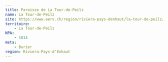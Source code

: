 ```yaml
---
title: Paroisse de La Tour-de-Peilz
name: La Tour-de-Peilz
site: https://www.eerv.ch/region/riviera-pays-denhaut/la-tour-de-peilz/accueil
territoire:
    - La Tour-de-Peilz
NPA:
    - 1814
meta:
    - Burier
region: Riviera-Pays-d’Enhaut
---
```

